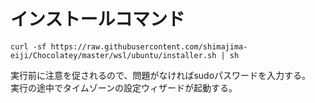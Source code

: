 # インストールコマンド
```
curl -sf https://raw.githubusercontent.com/shimajima-eiji/Chocolatey/master/wsl/ubuntu/installer.sh | sh
```

実行前に注意を促されるので、問題がなければsudoパスワードを入力する。
<br>実行の途中でタイムゾーンの設定ウィザードが起動する。
